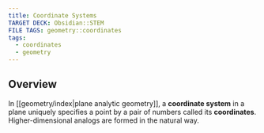 ```yaml
---
title: Coordinate Systems
TARGET DECK: Obsidian::STEM
FILE TAGS: geometry::coordinates
tags:
  - coordinates
  - geometry
---
```


## Overview

In [[geometry/index|plane analytic geometry]], a **coordinate system** in a plane uniquely specifies a point by a pair of numbers called its **coordinates**. Higher-dimensional analogs are formed in the natural way.
